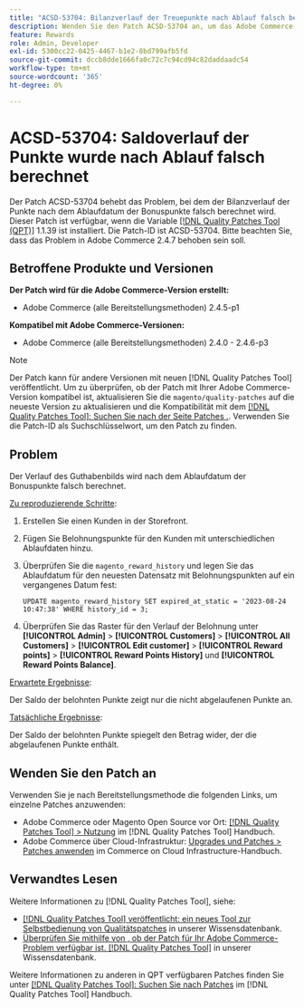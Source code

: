 ```yaml
---
title: "ACSD-53704: Bilanzverlauf der Treuepunkte nach Ablauf falsch berechnet"
description: Wenden Sie den Patch ACSD-53704 an, um das Adobe Commerce-Problem zu beheben, bei dem der Bilanzverlauf der Punkte nach dem Ablaufdatum der Bonuspunkte falsch berechnet wird.
feature: Rewards
role: Admin, Developer
exl-id: 5300cc22-0425-4467-b1e2-8bd799afb5fd
source-git-commit: dccb8dde1666fa0c72c7c94cd94c82daddaadc54
workflow-type: tm+mt
source-wordcount: '365'
ht-degree: 0%

---
```


# ACSD-53704: Saldoverlauf der Punkte wurde nach Ablauf falsch berechnet

Der Patch ACSD-53704 behebt das Problem, bei dem der Bilanzverlauf der Punkte nach dem Ablaufdatum der Bonuspunkte falsch berechnet wird. Dieser Patch ist verfügbar, wenn die Variable [[!DNL Quality Patches Tool (QPT)]](/help/announcements/adobe-commerce-announcements/magento-quality-patches-released-new-tool-to-self-serve-quality-patches.md) 1.1.39 ist installiert. Die Patch-ID ist ACSD-53704. Bitte beachten Sie, dass das Problem in Adobe Commerce 2.4.7 behoben sein soll.

## Betroffene Produkte und Versionen

**Der Patch wird für die Adobe Commerce-Version erstellt:**

* Adobe Commerce (alle Bereitstellungsmethoden) 2.4.5-p1

**Kompatibel mit Adobe Commerce-Versionen:**

* Adobe Commerce (alle Bereitstellungsmethoden) 2.4.0 - 2.4.6-p3

>[!NOTE]
>
>Der Patch kann für andere Versionen mit neuen [!DNL Quality Patches Tool] veröffentlicht. Um zu überprüfen, ob der Patch mit Ihrer Adobe Commerce-Version kompatibel ist, aktualisieren Sie die `magento/quality-patches` auf die neueste Version zu aktualisieren und die Kompatibilität mit dem [[!DNL Quality Patches Tool]: Suchen Sie nach der Seite Patches .](https://experienceleague.adobe.com/tools/commerce-quality-patches/index.html). Verwenden Sie die Patch-ID als Suchschlüsselwort, um den Patch zu finden.

## Problem

Der Verlauf des Guthabenbilds wird nach dem Ablaufdatum der Bonuspunkte falsch berechnet.

<u>Zu reproduzierende Schritte</u>:

1. Erstellen Sie einen Kunden in der Storefront.
1. Fügen Sie Belohnungspunkte für den Kunden mit unterschiedlichen Ablaufdaten hinzu.
1. Überprüfen Sie die `magento_reward_history` und legen Sie das Ablaufdatum für den neuesten Datensatz mit Belohnungspunkten auf ein vergangenes Datum fest:

   ```
   UPDATE magento_reward_history SET expired_at_static = '2023-08-24 10:47:38' WHERE history_id = 3;
   ```

1. Überprüfen Sie das Raster für den Verlauf der Belohnung unter **[!UICONTROL Admin]** > **[!UICONTROL Customers]** > **[!UICONTROL All Customers]** > **[!UICONTROL Edit customer]** > **[!UICONTROL Reward points]** > **[!UICONTROL Reward Points History]** und **[!UICONTROL Reward Points Balance]**.

<u>Erwartete Ergebnisse</u>:

Der Saldo der belohnten Punkte zeigt nur die nicht abgelaufenen Punkte an.

<u>Tatsächliche Ergebnisse</u>:

Der Saldo der belohnten Punkte spiegelt den Betrag wider, der die abgelaufenen Punkte enthält.

## Wenden Sie den Patch an

Verwenden Sie je nach Bereitstellungsmethode die folgenden Links, um einzelne Patches anzuwenden:

* Adobe Commerce oder Magento Open Source vor Ort: [[!DNL Quality Patches Tool] > Nutzung](https://experienceleague.adobe.com/docs/commerce-operations/tools/quality-patches-tool/usage.html) im [!DNL Quality Patches Tool] Handbuch.
* Adobe Commerce über Cloud-Infrastruktur: [Upgrades und Patches > Patches anwenden](https://experienceleague.adobe.com/docs/commerce-cloud-service/user-guide/develop/upgrade/apply-patches.html) im Commerce on Cloud Infrastructure-Handbuch.

## Verwandtes Lesen

Weitere Informationen zu [!DNL Quality Patches Tool], siehe:

* [[!DNL Quality Patches Tool] veröffentlicht: ein neues Tool zur Selbstbedienung von Qualitätspatches](/help/announcements/adobe-commerce-announcements/magento-quality-patches-released-new-tool-to-self-serve-quality-patches.md) in unserer Wissensdatenbank.
* [Überprüfen Sie mithilfe von , ob der Patch für Ihr Adobe Commerce-Problem verfügbar ist. [!DNL Quality Patches Tool]](/help/support-tools/patches-available-in-qpt-tool/check-patch-for-magento-issue-with-magento-quality-patches.md) in unserer Wissensdatenbank.

Weitere Informationen zu anderen in QPT verfügbaren Patches finden Sie unter [[!DNL Quality Patches Tool]: Suchen Sie nach Patches](https://experienceleague.adobe.com/tools/commerce-quality-patches/index.html) im [!DNL Quality Patches Tool] Handbuch.
